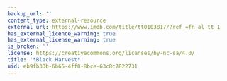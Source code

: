 ```yaml
---
backup_url: ''
content_type: external-resource
external_url: https://www.imdb.com/title/tt0103817/?ref_=fn_al_tt_1
has_external_licence_warning: true
has_external_license_warning: true
is_broken: ''
license: https://creativecommons.org/licenses/by-nc-sa/4.0/
title: '*Black Harvest*'
uid: eb9fb33b-6b65-4ff0-8bce-63c8c7822731
---
```

